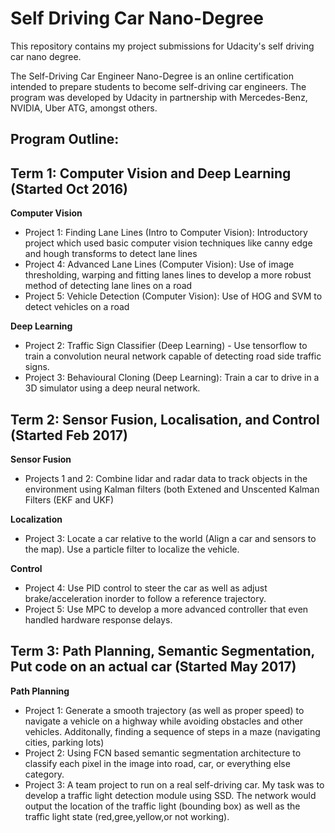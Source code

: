 # Self Driving Car Nano-Degree

This repository contains my project submissions for Udacity's self driving car nano degree. 

The Self-Driving Car Engineer Nano-Degree is an online certification intended to prepare students to become self-driving car engineers. The program was developed by Udacity in partnership with Mercedes-Benz, NVIDIA, Uber ATG, amongst others.

## Program Outline:

## Term 1: Computer Vision and Deep Learning (Started Oct 2016)

**Computer Vision**
* Project 1: Finding Lane Lines (Intro to Computer Vision): Introductory project which used basic computer vision techniques like canny edge and hough transforms to detect lane lines
* Project 4: Advanced Lane Lines (Computer Vision): Use of image thresholding, warping and fitting lanes lines to develop a more robust method of detecting lane lines on a road
* Project 5: Vehicle Detection (Computer Vision): Use of HOG and SVM to detect vehicles on a road

**Deep Learning**
* Project 2: Traffic Sign Classifier (Deep Learning) - Use tensorflow to train a convolution neural network capable of detecting road side traffic signs.
* Project 3: Behavioural Cloning (Deep Learning): Train a car to drive in a 3D simulator using a deep neural network. 

## Term 2: Sensor Fusion, Localisation, and Control (Started Feb 2017)

**Sensor Fusion**
* Projects 1 and 2: Combine lidar and radar data to track objects in the environment using Kalman filters (both Extened and Unscented Kalman Filters (EKF and UKF)

**Localization**
* Project 3: Locate a car relative to the world (Align a car and sensors to the map). Use a particle filter to localize the vehicle.

**Control**
* Project 4: Use PID control to steer the car as well as adjust brake/acceleration inorder to follow a reference trajectory.
* Project 5: Use MPC to develop a more advanced controller that even handled hardware response delays.

## Term 3: Path Planning, Semantic Segmentation, Put code on an actual car (Started May 2017)

**Path Planning**
* Project 1: Generate a smooth trajectory (as well as proper speed) to navigate a vehicle on a highway while avoiding obstacles and other vehicles. Additonally, finding a sequence of steps in a maze (navigating cities, parking lots)
* Project 2: Using FCN based semantic segmentation architecture to classify each pixel in the image into road, car, or everything else category.
* Project 3: A team project to run on a real self-driving car. My task was to develop a traffic light detection module using SSD. The network would output the location of the traffic light (bounding box) as well as the traffic light state (red,gree,yellow,or not working). 
